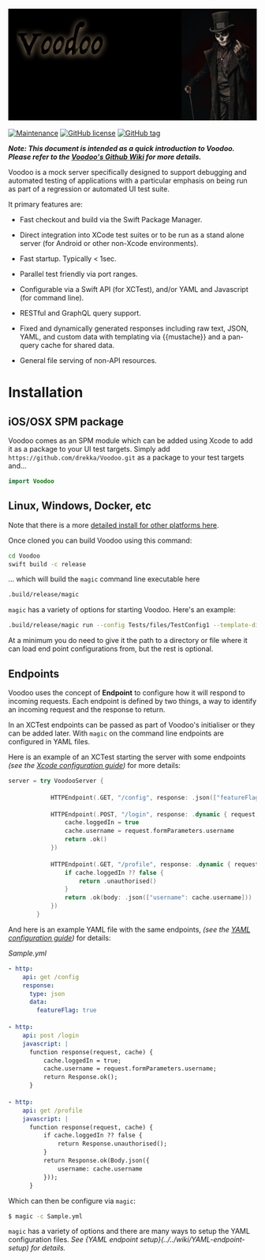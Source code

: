 
![Untitled](assets/Untitled.png)

[![Maintenance](https://img.shields.io/badge/Maintained%3F-yes-green.svg)](https://GitHub.com/drekka/Voodoo/graphs/commit-activity)
[![GitHub license](https://img.shields.io/github/license/drekka/Voodoo.svg)](https://github.com/drekka/Voodoo/blob/master/LICENSE)
[![GitHub tag](https://img.shields.io/github/tag/drekka/Voodoo.svg)](https://GitHub.com/drekka/Voodoo/tags/)

***Note: This document is intended as a quick introduction to Voodoo. Please refer to the [Voodoo's Github Wiki](../../wiki) for more details.***


Voodoo is a mock server specifically designed to support debugging and automated testing of applications with a particular emphasis on being run as part of a regression or automated UI test suite.

It primary features are:

* Fast checkout and build via the Swift Package Manager. 

* Direct integration into XCode test suites or to be run as a stand alone server (for Android or other non-Xcode environments).
 
* Fast startup. Typically < 1sec.

* Parallel test friendly via port ranges.

* Configurable via a Swift API (for XCTest), and/or YAML and Javascript (for command line).

* RESTful and GraphQL query support.

* Fixed and dynamically generated responses including raw text, JSON, YAML, and custom data with templating via {{mustache}} and a pan-query cache for shared data.

* General file serving of non-API resources.

# Installation

## iOS/OSX SPM package

Voodoo comes as an SPM module which can be added using Xcode to add it as a package to your UI test targets. Simply add `https://github.com/drekka/Voodoo.git` as a package to your test targets and...

```swift
import Voodoo
```

## Linux, Windows, Docker, etc

Note that there is a more [detailed install for other platforms here](wiki/Building-Voodoo).

Once cloned you can build Voodoo using this command:

```bash
cd Voodoo
swift build -c release
```

... which will build the `magic` command line executable here

```bash
.build/release/magic
```

`magic` has a variety of options for starting Voodoo. Here's an example:

```bash
.build/release/magic run --config Tests/files/TestConfig1 --template-dir tests/templates --file-dir tests/files
```

At a minimum you do need to give it the path to a directory or file where it can load end point configurations from, but the rest is optional.

## Endpoints

Voodoo uses the concept of **Endpoint** to configure how it will respond to incoming requests. Each endpoint is defined by two things, a way to identify an incoming request and the response to return.  

In an XCTest endpoints can be passed as part of Voodoo's initialiser or they can be added later. With `magic` on the command line endpoints are configured in YAML files.

Here is an example of an XCTest starting the server with some endpoints *(see the [Xcode configuration guide](../../wiki/XCode-configuration-guide))* for more details:

```swift
server = try VoodooServer {

            HTTPEndpoint(.GET, "/config", response: .json(["featureFlag": true])

            HTTPEndpoint(.POST, "/login", response: .dynamic { request, cache in
                cache.loggedIn = true
                cache.username = request.formParameters.username
                return .ok()
            })

            HTTPEndpoint(.GET, "/profile", response: .dynamic { request, cache in
                if cache.loggedIn ?? false {
                    return .unauthorised()
                }
                return .ok(body: .json(["username": cache.username]))
            })
        }

```

And here is an example YAML file with the same endpoints, *(see the [YAML configuration guide](../../wiki/YAML-configuration-guide))* for details:

*Sample.yml*
```yaml
- http:
    api: get /config
    response:
      type: json
      data:
        featureFlag: true
      
- http:
    api: post /login
    javascript: |
      function response(request, cache) {
          cache.loggedIn = true;
          cache.username = request.formParameters.username;
          return Response.ok();
      }
      
- http:
    api: get /profile
    javascript: |
      function response(request, cache) {
          if cache.loggedIn ?? false {
              return Response.unauthorised();
          }
          return Response.ok(Body.json({
              username: cache.username 
          }));
      }          
``` 

Which can then be configure via `magic`:

```bash
$ magic -c Sample.yml
```

`magic` has a variety of options and there are many ways to setup the YAML configuration files. *See {YAML endpoint setup}(../../wiki/YAML-endpoint-setup) for details.*  

